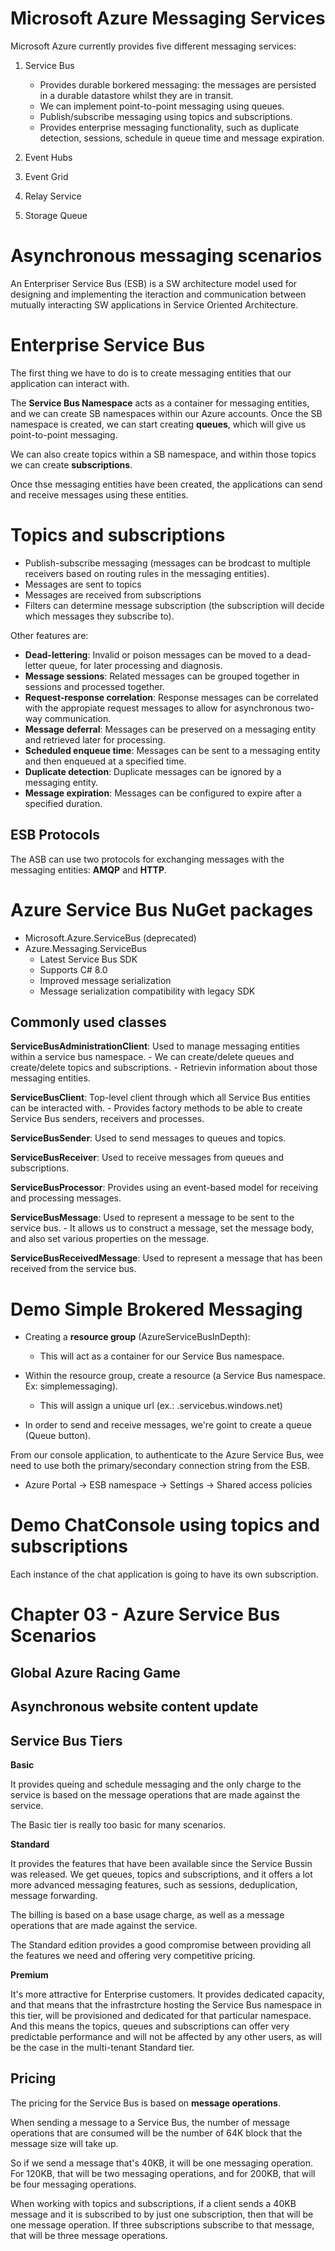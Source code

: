 # Microsoft Azure Messaging Services

Microsoft Azure currently provides five different messaging services:

1) Service Bus
	- Provides durable borkered messaging: the messages are persisted in a durable datastore whilst they are in transit.
	- We can implement point-to-point messaging using queues.
	- Publish/subscribe messaging using topics and subscriptions.
	- Provides enterprise messaging functionality, such as duplicate detection, sessions, schedule in queue time and message expiration.

2) Event Hubs

3) Event Grid

4) Relay Service

5) Storage Queue

# Asynchronous messaging scenarios

An Enterpriser Service Bus (ESB) is a SW architecture model used for designing and implementing the iteraction and communication between mutually interacting SW applications in Service Oriented Architecture.

# Enterprise Service Bus

The first thing we have to do is to create messaging entities that our application can interact with.

The **Service Bus Namespace** acts as a container for messaging entities, and we can create SB namespaces within our Azure accounts. Once the SB namespace is created, we can start creating **queues**, which will give us
point-to-point messaging.

We can also create topics within a SB namespace, and within those topics we can create **subscriptions**.

Once thse messaging entities have been created, the applications can send and receive messages using these entities.

# Topics and subscriptions

- Publish-subscribe messaging (messages can be brodcast to multiple receivers based on routing rules in the messaging entities).
- Messages are sent to topics
- Messages are received from subscriptions
- Filters can determine message subscription (the subscription will decide which messages they subscribe to).

Other features are:

- **Dead-lettering**: Invalid or poison messages can be moved to a dead-letter queue, for later processing and diagnosis.
- **Message sessions**: Related messages can be grouped together in sessions and processed together.
- **Request-response correlation**: Response messages can be correlated with the appropiate request messages to allow for asynchronous two-way communication.
- **Message deferral**: Messages can be preserved on a messaging entity and retrieved later for processing.
- **Scheduled enqueue time**: Messages can be sent to a messaging entity and then enqueued at a specified time.
- **Duplicate detection**: Duplicate messages can be ignored by a messaging entity.
- **Message expiration**: Messages can be configured to expire after a specified duration.

## ESB Protocols

The ASB can use two protocols for exchanging messages with the messaging entities: **AMQP** and **HTTP**.

# Azure Service Bus NuGet packages

- Microsoft.Azure.ServiceBus (deprecated)
- Azure.Messaging.ServiceBus
	- Latest Service Bus SDK
	- Supports C# 8.0
	- Improved message serialization
	- Message serialization compatibility with legacy SDK
	
## Commonly used classes

**ServiceBusAdministrationClient**: Used to manage messaging entities within a service bus namespace.
		- We can create/delete queues and create/delete topics and subscriptions.
		- Retrievin information about those messaging entities.
		
**ServiceBusClient**: Top-level client through which all Service Bus entities can be interacted with.
	- Provides factory methods to be able to create Service Bus senders, receivers and processes.
	
**ServiceBusSender**: Used to send messages to queues and topics.

**ServiceBusReceiver**: Used to receive messages from queues and subscriptions.

**ServiceBusProcessor**: Provides using an event-based model for receiving and processing messages.

**ServiceBusMessage**: Used to represent a message to be sent to the service bus.
	- It allows us to construct a message, set the message body, and also set various properties on the message.
	
**ServiceBusReceivedMessage**: Used to represent a message that has been received from the service bus.


# Demo Simple Brokered Messaging

- Creating a **resource group** (AzureServiceBusInDepth):
	- This will act as a container for our Service Bus namespace.
	
- Within the resource group, create a resource (a Service Bus namespace. Ex: simplemessaging).
	- This will assign a unique url (ex.: .servicebus.windows.net)
	
- In order to send and receive messages, we're goint to create a queue (Queue button).	

From our console application, to authenticate to the Azure Service Bus, wee need to use both the primary/secondary connection string from the ESB.
 - Azure Portal -> ESB namespace -> Settings -> Shared access policies

# Demo ChatConsole using topics and subscriptions

Each instance of the chat application is going to have its own subscription.

# Chapter 03 - Azure Service Bus Scenarios

## Global Azure Racing Game

## Asynchronous website content update

## Service Bus Tiers

**Basic**

It provides queing and schedule messaging and the only charge to the service is based on the message operations that are made against the service.

The Basic tier is really too basic for many scenarios. 

**Standard**

It provides the features that have been available since the Service Bussin was released. We get queues, topics and subscriptions, and it offers a lot more advanced messaging features, such as sessions, deduplication,
message forwarding.

The billing is based on a base usage charge, as well as a message operations that are made against the service.

The Standard edition provides a good compromise between providing all the features we need and offering very competitive pricing.

**Premium**

It's more attractive for Enterprise customers. It provides dedicated capacity, and that means that the infrastrcture hosting the Service Bus namespace in this tier, will be provisioned and dedicated for that
particular namespace. And this means the topics, queues and subscriptions can offer very predictable performance and will not be affected by any other users, as will be the case in the multi-tenant Standard tier.

## Pricing

The pricing for the Service Bus is based on **message operations**.

When sending a message to a Service Bus, the number of message operations that are consumed will be the number of 64K block that the message size will take up.

So if we send a message that's 40KB, it will be one messaging operation. For 120KB, that will be two messaging operations, and for 200KB, that will be four messaging operations.

When working with topics and subscriptions, if a client sends a 40KB message and it is subscribed to by just one subscription, then that will be one message operation. If three subscriptions subscribe to that 
message, that will be three message operations.